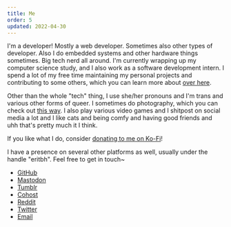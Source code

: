 ```yaml
---
title: Me
order: 5
updated: 2022-04-30
---
```


I'm a developer! Mostly a web developer. Sometimes also other types of developer. Also I do embedded systems and other hardware things sometimes. Big tech nerd all around. I'm currently wrapping up my computer science study, and I also work as a software development intern. I spend a lot of my free time maintaining my personal projects and contributing to some others, which you can learn more about [over here](/projects).

Other than the whole "tech" thing, I use she/her pronouns and I'm trans and various other forms of queer. I sometimes do photography, which you can check out [this way](/photos). I also play various video games and I shitpost on social media a lot and I like cats and being comfy and having good friends and uhh that's pretty much it I think.

If you like what I do, consider [donating to me on Ko-Fi](https://ko-fi.com/eritbh)!

<a name="socials"> I have a presence on several other platforms as well, usually under the handle "eritbh". Feel free to get in touch~

- [GitHub](https://github.com/eritbh)
- [Mastodon](https://tech.lgbt/@eritbh)
- [Tumblr](https://eritbhwastaken.tumblr.com)
- [Cohost](https://cohost.org/eritbh)
- [Reddit](https://reddit.com/user/eritbh)
- [Twitter](https://twitter.com/eritbh)
- [Email](mailto:hello@eritbh.me)

